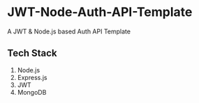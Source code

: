 # JWT-Node-Auth-API-Template
A JWT &amp; Node.js based Auth API Template

## Tech Stack
1. Node.js
2. Express.js
3. JWT
4. MongoDB
